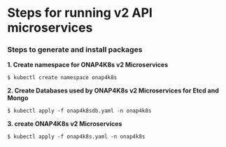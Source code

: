# Steps for running v2 API microservices

### Steps to generate and install packages
**1. Create namespace for ONAP4K8s v2 Microservices**

`$ kubectl create namespace onap4k8s`

**2. Create Databases used by ONAP4K8s v2 Microservices for Etcd and Mongo**

`$ kubectl apply -f onap4k8sdb.yaml -n onap4k8s`

**3. create ONAP4K8s v2 Microservices**

`$ kubectl apply -f onap4k8s.yaml -n onap4k8s`
